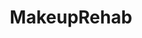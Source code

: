 ---
title: MakeupRehab
crosslinks:
- MakeupAddiction
- PanPorn
- u_imguralbumbot
- muacjdiscussion
- AsianBeauty
- makeupexchange
- femalefashionadvice
- Indiemakeupandmore
- AustralianMakeup
- tmsbmeta
- BeautyBoxes
- UnexpectedHamilton
- BeautyGuruChatter
- asianbeautyexchange
- personalfinance
- DIYBeauty
- Legitpiercing
- skincareaddicts
- RandomActsofMakeup
- muaconspiracy
---